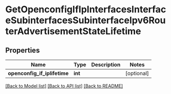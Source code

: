 # GetOpenconfigIfIpInterfacesInterfaceSubinterfacesSubinterfaceIpv6RouterAdvertisementStateLifetime

## Properties
Name | Type | Description | Notes
------------ | ------------- | ------------- | -------------
**openconfig_if_iplifetime** | **int** |  | [optional] 

[[Back to Model list]](../README.md#documentation-for-models) [[Back to API list]](../README.md#documentation-for-api-endpoints) [[Back to README]](../README.md)


